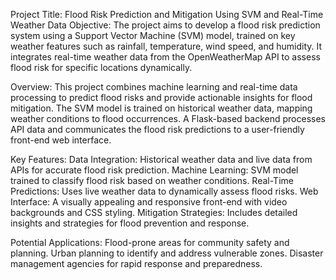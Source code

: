 Project Title: Flood Risk Prediction and Mitigation Using SVM and Real-Time Weather Data
Objective:
  The project aims to develop a flood risk prediction system using a Support Vector Machine (SVM) model, trained on key weather features such as rainfall, temperature, wind speed, and humidity. It integrates real-time weather data from the OpenWeatherMap API to assess flood risk for specific locations dynamically.

Overview:
  This project combines machine learning and real-time data processing to predict flood risks and provide actionable insights for flood mitigation. The SVM model is trained on historical weather data, mapping weather conditions to flood occurrences. A Flask-based backend processes API data and communicates the flood risk predictions to a user-friendly front-end web interface.

Key Features:
  Data Integration: Historical weather data and live data from APIs for accurate flood risk prediction.
  Machine Learning: SVM model trained to classify flood risk based on weather conditions.
  Real-Time Predictions: Uses live weather data to dynamically assess flood risks.
  Web Interface: A visually appealing and responsive front-end with video backgrounds and CSS styling.
  Mitigation Strategies: Includes detailed insights and strategies for flood prevention and response.
  
Potential Applications:
  Flood-prone areas for community safety and planning.
  Urban planning to identify and address vulnerable zones.
  Disaster management agencies for rapid response and preparedness.
